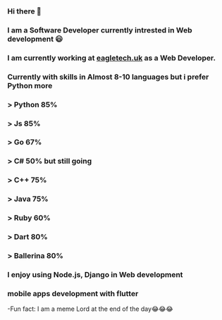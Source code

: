 ### Hi there 👋

### I am a Software Developer currently intrested in Web development 😃

### I am currently working at [eagletech.uk](http://eagletech.uk/) as a Web Developer.

### Currently with skills in Almost 8-10 languages but i prefer Python more 
   ###   > Python 85%
   ###   > Js 85%
   ###   > Go 67%
   ###   > C# 50% but still going
   ###   > C++ 75%
   ###   > Java 75%
   ###   > Ruby 60%
   ###   > Dart 80%
   ###   > Ballerina 80%
   
###  I enjoy using Node.js, Django in Web development
### mobile apps development with flutter 
-Fun fact: I am a meme Lord at the end of the day😂😂😂
